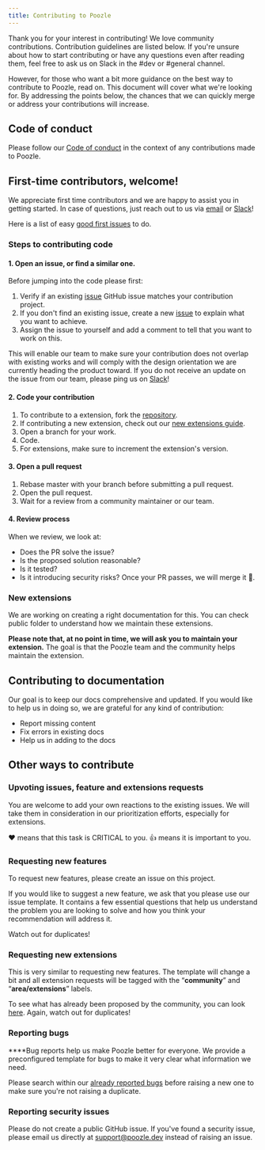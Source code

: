 ```yaml
---
title: Contributing to Poozle
---
```


Thank you for your interest in contributing! We love community contributions. Contribution guidelines are listed below. If you're unsure about how to start contributing or have any questions even after reading them, feel free to ask us on Slack in the #dev or #general channel.

However, for those who want a bit more guidance on the best way to contribute to Poozle, read on. This document will cover what we're looking for. By addressing the points below, the chances that we can quickly merge or address your contributions will increase.

## Code of conduct

Please follow our [Code of conduct](./code_of_conduct.md) in the context of any contributions made to Poozle.

## First-time contributors, welcome!

We appreciate first time contributors and we are happy to assist you in getting started. In case of questions, just reach out to us via [email](mailto:hey@poozle.dev) or [Slack](https://join.slack.com/t/poozle-community/shared_invite/zt-1u4mz911h-FeWpOA82wA8kyrz3xg58xQ)!

Here is a list of easy [good first issues](https://github.com/poozlehq/engine/labels/good%20first%20issue) to do.

### Steps to contributing code

#### 1. Open an issue, or find a similar one.

Before jumping into the code please first:

1. Verify if an existing [issue](https://github.com/poozlehq/engine/issues) GitHub issue matches your contribution project.
2. If you don't find an existing issue, create a new [issue](https://github.com/poozlehq/engine/issues/new/choose) to explain what you want to achieve.
3. Assign the issue to yourself and add a comment to tell that you want to work on this.

This will enable our team to make sure your contribution does not overlap with existing works and will comply with the design orientation we are currently heading the product toward.
If you do not receive an update on the issue from our team, please ping us on [Slack](https://join.slack.com/t/poozle-community/shared_invite/zt-1u4mz911h-FeWpOA82wA8kyrz3xg58xQ)!

#### 2. Code your contribution

1. To contribute to a extension, fork the [repository](https://github.com/poozlehq/engine).
2. If contributing a new extension, check out our [new extensions guide](#new-extensions).
3. Open a branch for your work.
4. Code.
5. For extensions, make sure to increment the extension's version.

#### 3. Open a pull request

1. Rebase master with your branch before submitting a pull request.
2. Open the pull request.
3. Wait for a review from a community maintainer or our team.

#### 4. Review process

When we review, we look at:

- ‌Does the PR solve the issue?
- Is the proposed solution reasonable?
- Is it tested?
- Is it introducing security risks?
  ‌Once your PR passes, we will merge it 🎉.

### New extensions

We are working on creating a right documentation for this. You can check public folder to understand how we maintain these extensions.

**Please note that, at no point in time, we will ask you to maintain your extension.** The goal is that the Poozle team and the community helps maintain the extension.

## Contributing to documentation

Our goal is to keep our docs comprehensive and updated. If you would like to help us in doing so, we are grateful for any kind of contribution:

- Report missing content
- Fix errors in existing docs
- Help us in adding to the docs

## Other ways to contribute

### Upvoting issues, feature and extensions requests

You are welcome to add your own reactions to the existing issues. We will take them in consideration in our prioritization efforts, especially for extensions.

❤️ means that this task is CRITICAL to you.
👍 means it is important to you.

### Requesting new features

To request new features, please create an issue on this project.

If you would like to suggest a new feature, we ask that you please use our issue template. It contains a few essential questions that help us understand the problem you are looking to solve and how you think your recommendation will address it.

Watch out for duplicates!

### Requesting new extensions

This is very similar to requesting new features. The template will change a bit and all extension requests will be tagged with the “**community**” and “**area/extensions**” labels.

To see what has already been proposed by the community, you can look [here](https://github.com/poozlehq/engine/labels/area%2Fextensions). Again, watch out for duplicates!

### Reporting bugs

**‌**Bug reports help us make Poozle better for everyone. We provide a preconfigured template for bugs to make it very clear what information we need.

‌Please search within our [already reported bugs](https://github.com/poozlehq/engine/issues?q=is%3Aissue+is%3Aopen+label%3Atype%2Fbug) before raising a new one to make sure you're not raising a duplicate.

### Reporting security issues

Please do not create a public GitHub issue. If you've found a security issue, please email us directly at [support@poozle.dev](mailto:support@poozle.dev) instead of raising an issue.
